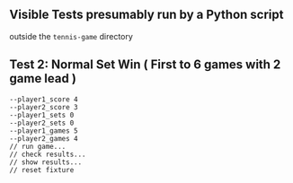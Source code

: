 ## Visible Tests presumably run by a Python script
outside the `tennis-game` directory

## Test 2: Normal Set Win ( First to 6 games with 2 game lead )
```
--player1_score 4
--player2_score 3
--player1_sets 0
--player2_sets 0
--player1_games 5
--player2_games 4
// run game...
// check results...
// show results...
// reset fixture
```
